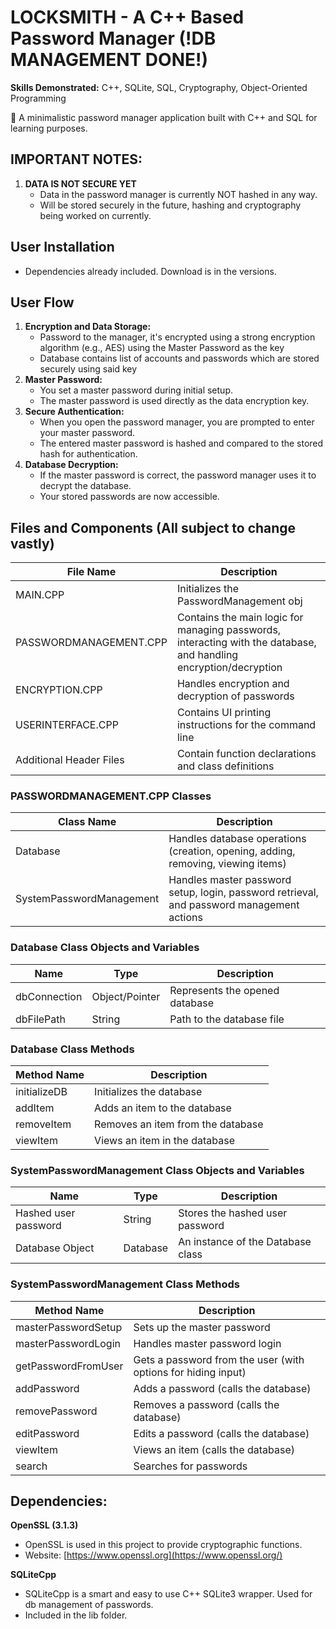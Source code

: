 # LOCKSMITH - A C++ Based Password Manager (!DB MANAGEMENT DONE!)

**Skills Demonstrated:** C++, SQLite, SQL, Cryptography, Object-Oriented Programming

🔐 A minimalistic password manager application built with C++ and SQL for learning purposes.

## IMPORTANT NOTES:

1. **DATA IS NOT SECURE YET**
   - Data in the password manager is currently NOT hashed in any way.
   - Will be stored securely in the future, hashing and cryptography being worked on currently.

## User Installation

- Dependencies already included. Download is in the versions.

## User Flow

1. **Encryption and Data Storage:**
   - Password to the manager, it's encrypted using a strong encryption algorithm (e.g., AES) using the Master Password as the key
   - Database contains list of accounts and passwords which are stored securely using said key
2. **Master Password:**
   - You set a master password during initial setup.
   - The master password is used directly as the data encryption key.
3. **Secure Authentication:**
   - When you open the password manager, you are prompted to enter your master password.
   - The entered master password is hashed and compared to the stored hash for authentication.
4. **Database Decryption:**
   - If the master password is correct, the password manager uses it to decrypt the database.
   - Your stored passwords are now accessible.

## Files and Components (All subject to change vastly)

| File Name               | Description                                                                                                       |
|-------------------------|-------------------------------------------------------------------------------------------------------------------|
| MAIN.CPP                | Initializes the PasswordManagement obj                                                                            |
| PASSWORDMANAGEMENT.CPP  | Contains the main logic for managing passwords, interacting with the database, and handling encryption/decryption |
| ENCRYPTION.CPP          | Handles encryption and decryption of passwords                                                                    |
| USERINTERFACE.CPP       | Contains UI printing instructions for the command line                                                            |
| Additional Header Files | Contain function declarations and class definitions                                                               |

### PASSWORDMANAGEMENT.CPP Classes

| Class Name               | Description                                                                               |
|--------------------------|-------------------------------------------------------------------------------------------|
| Database                 | Handles database operations (creation, opening, adding, removing, viewing items)          |
| SystemPasswordManagement | Handles master password setup, login, password retrieval, and password management actions |

### Database Class Objects and Variables

| Name         | Type           | Description                    |
|--------------|----------------|--------------------------------|
| dbConnection | Object/Pointer | Represents the opened database |
| dbFilePath   | String         | Path to the database file      |

### Database Class Methods

| Method Name  | Description                       |
|--------------|-----------------------------------|
| initializeDB | Initializes the database          |
| addItem      | Adds an item to the database      |
| removeItem   | Removes an item from the database |
| viewItem     | Views an item in the database     |

### SystemPasswordManagement Class Objects and Variables

| Name                 | Type     | Description                       |
|----------------------|----------|-----------------------------------|
| Hashed user password | String   | Stores the hashed user password   |
| Database Object      | Database | An instance of the Database class |

### SystemPasswordManagement Class Methods

| Method Name         | Description                                                   |
|---------------------|---------------------------------------------------------------|
| masterPasswordSetup | Sets up the master password                                   |
| masterPasswordLogin | Handles master password login                                 |
| getPasswordFromUser | Gets a password from the user (with options for hiding input) |
| addPassword         | Adds a password (calls the database)                          |
| removePassword      | Removes a password (calls the database)                       |
| editPassword        | Edits a password (calls the database)                         |
| viewItem            | Views an item (calls the database)                            |
| search              | Searches for passwords                                        |

## Dependencies:

**OpenSSL (3.1.3)**

- OpenSSL is used in this project to provide cryptographic functions.
- Website: [https://www.openssl.org](https://www.openssl.org/)

**SQLiteCpp**

- SQLiteCpp is a smart and easy to use C++ SQLite3 wrapper. Used for db management of passwords.
- Included in the lib folder.
